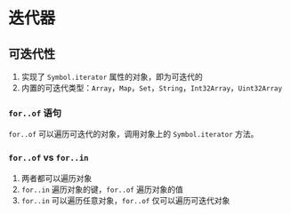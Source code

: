 # 迭代器

## 可迭代性

1. 实现了 `Symbol.iterator` 属性的对象，即为可迭代的
2. 内置的可迭代类型：`Array`，`Map`，`Set`，`String`，`Int32Array`，`Uint32Array`

### `for..of` 语句

`for..of` 可以遍历可迭代的对象，调用对象上的 `Symbol.iterator` 方法。

### `for..of` vs `for..in`

1. 两者都可以遍历对象
2. `for..in` 遍历对象的键，`for..of` 遍历对象的值
3. `for..in` 可以遍历任意对象，`for..of` 仅可以遍历可迭代对象
